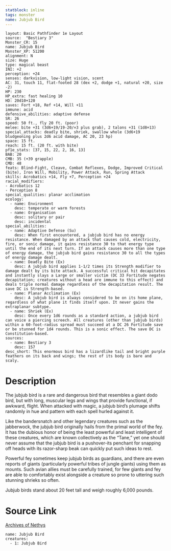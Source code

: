 ```yaml
---
statblock: inline
tags: monster
name: Jubjub Bird
---
```

```statblock
layout: Basic Pathfinder 1e Layout
source:  "Bestiary 3"
Monster_CR: 15
name: Jubjub Bird
Monster_XP: 51200
alignment: N
size: Huge
type: magical beast
INI: +2
perception: +24
senses: darkvision, low-light vision, scent
AC: 31, touch 11, flat-footed 28 (dex +2, dodge +1, natural +20, size -2)
HP: 230
HP_extra: fast healing 10
HD: 20d10+120
saves: Fort +18, Ref +14, Will +11
immune: acid
defensive_abilities: adaptive defense
SR: 26
speed: 50 ft., fly 20 ft. (poor)
melee: bite +31 (3d6+19/19-20/×3 plus grab), 2 talons +31 (1d8+13)
special_attacks: deadly bite, shriek, swallow whole (3d6+19 bludgeoning plus 2d6 acid damage, AC 20, 23 hp)
space: 15 ft.
reach: 15 ft. (20 ft. with bite)
pf1e_stats: [37, 15, 22, 2, 16, 13]
BAB: 20
CMB: 35 (+39 grapple)
CMD: 48
feats: Blind-Fight, Cleave, Combat Reflexes, Dodge, Improved Critical (bite), Iron Will, Mobility, Power Attack, Run, Spring Attack
skills: Acrobatics +14, Fly +7, Perception +24
racial_modifiers:
- Acrobatics 12
- Perception 8
special_qualities: planar acclimation
ecology:
  - name: Environment
    desc: temperate or warm forests
  - name: Organisation
    desc: solitary or pair
    desc: incidental
special_abilities:
  - name: Adaptive Defense (Su)
    desc: When first encountered, a jubjub bird has no energy resistance. When damaged by an attack that causes cold, electricity, fire, or sonic damage, it gains resistance 30 to that energy type until the end of its next turn. If an attack causes more than one type of energy damage, the jubjub bird gains resistance 30 to all the types of energy damage dealt.
  - name: Deadly Bite (Ex)
    desc: A jubjub bird applies 1-1/2 times its Strength modifier to damage dealt by its bite attack. A successful critical hit decapitates and instantly slays a Large or smaller victim (DC 33 Fortitude negates decapitation; creatures without a head are immune to this effect) and deals triple normal damage regardless of the decapitation result. The save DC is Strength-based.
  - name: Planar Acclimation (Ex)
    desc: A jubjub bird is always considered to be on its home plane, regardless of what plane it finds itself upon. It never gains the extraplanar subtype.
  - name: Shriek (Ex)
    desc: Once every 1d6 rounds as a standard action, a jubjub bird can voice a piercing screech. All creatures (other than jubjub birds) within a 60-foot-radius spread must succeed at a DC 26 Fortitude save or be stunned for 1d4 rounds. This is a sonic effect. The save DC is Constitution-based.
sources:
  - name: Bestiary 3
    desc: 157
desc_short: This enormous bird has a lizardlike tail and bright purple feathers on its back and wings; the rest of its body is bare and scaly.
```
# Description
The jubjub bird is a rare and dangerous bird that resembles a giant dodo bird, but with long, muscular legs and wings that provide functional, if awkward, flight. When attacked with magic, a jubjub bird’s plumage shifts randomly in hue and pattern with each spell hurled against it.

Like the bandersnatch and other legendary creatures such as the jabberwock, the jubjub bird originally hails from the primal world of the fey. It has the dubious honor of being the least powerful and least intelligent of these creatures, which are known collectively as the “Tane,” yet one should never assume that the jubjub bird is a pushover-its penchant for snapping off heads with its razor-sharp beak can quickly put such ideas to rest.

Powerful fey sometimes keep jubjub birds as guardians, and there are even reports of giants (particularly powerful tribes of jungle giants) using them as mounts. Such avian allies must be carefully trained, for few giants and fey are able to comfortably exist alongside a creature so prone to uttering such stunning shrieks so often.

Jubjub birds stand about 20 feet tall and weigh roughly 6,000 pounds.
# Source Link
[Archives of Nethys](https://aonprd.com/MonsterDisplay.aspx?ItemName=Jubjub%20Bird)
```encounter-table
name: Jubjub Bird
creatures:
  - 1: Jubjub Bird
```
